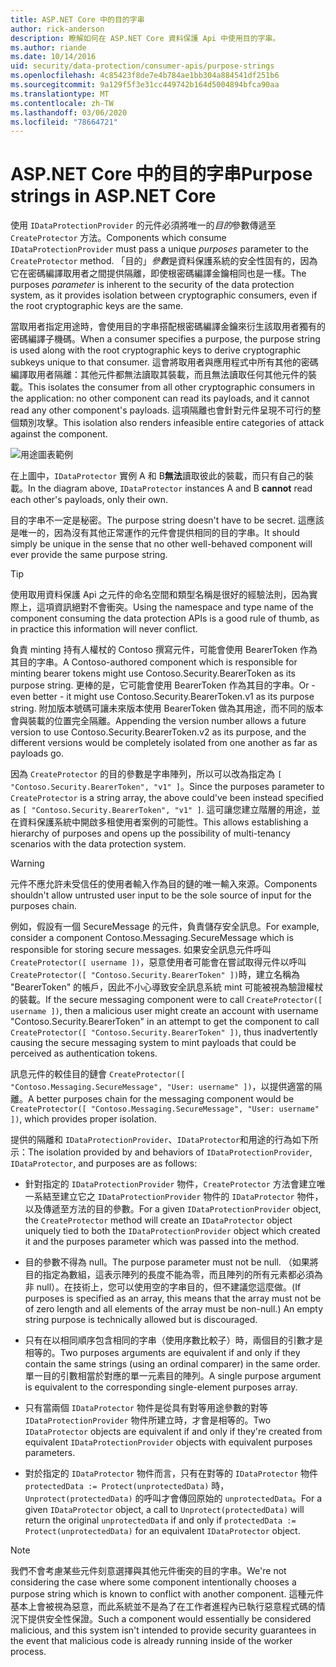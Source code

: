 ```yaml
---
title: ASP.NET Core 中的目的字串
author: rick-anderson
description: 瞭解如何在 ASP.NET Core 資料保護 Api 中使用目的字串。
ms.author: riande
ms.date: 10/14/2016
uid: security/data-protection/consumer-apis/purpose-strings
ms.openlocfilehash: 4c85423f8de7e4b784ae1bb304a884541df251b6
ms.sourcegitcommit: 9a129f5f3e31cc449742b164d5004894bfca90aa
ms.translationtype: MT
ms.contentlocale: zh-TW
ms.lasthandoff: 03/06/2020
ms.locfileid: "78664721"
---
```

# <a name="purpose-strings-in-aspnet-core"></a><span data-ttu-id="62d36-103">ASP.NET Core 中的目的字串</span><span class="sxs-lookup"><span data-stu-id="62d36-103">Purpose strings in ASP.NET Core</span></span>

<a name="data-protection-consumer-apis-purposes"></a>

<span data-ttu-id="62d36-104">使用 `IDataProtectionProvider` 的元件必須將唯一的*目的*參數傳遞至 `CreateProtector` 方法。</span><span class="sxs-lookup"><span data-stu-id="62d36-104">Components which consume `IDataProtectionProvider` must pass a unique *purposes* parameter to the `CreateProtector` method.</span></span> <span data-ttu-id="62d36-105">「目的」*參數*是資料保護系統的安全性固有的，因為它在密碼編譯取用者之間提供隔離，即使根密碼編譯金鑰相同也是一樣。</span><span class="sxs-lookup"><span data-stu-id="62d36-105">The purposes *parameter* is inherent to the security of the data protection system, as it provides isolation between cryptographic consumers, even if the root cryptographic keys are the same.</span></span>

<span data-ttu-id="62d36-106">當取用者指定用途時，會使用目的字串搭配根密碼編譯金鑰來衍生該取用者獨有的密碼編譯子機碼。</span><span class="sxs-lookup"><span data-stu-id="62d36-106">When a consumer specifies a purpose, the purpose string is used along with the root cryptographic keys to derive cryptographic subkeys unique to that consumer.</span></span> <span data-ttu-id="62d36-107">這會將取用者與應用程式中所有其他的密碼編譯取用者隔離：其他元件都無法讀取其裝載，而且無法讀取任何其他元件的裝載。</span><span class="sxs-lookup"><span data-stu-id="62d36-107">This isolates the consumer from all other cryptographic consumers in the application: no other component can read its payloads, and it cannot read any other component's payloads.</span></span> <span data-ttu-id="62d36-108">這項隔離也會針對元件呈現不可行的整個類別攻擊。</span><span class="sxs-lookup"><span data-stu-id="62d36-108">This isolation also renders infeasible entire categories of attack against the component.</span></span>

![用途圖表範例](purpose-strings/_static/purposes.png)

<span data-ttu-id="62d36-110">在上圖中，`IDataProtector` 實例 A 和 B**無法**讀取彼此的裝載，而只有自己的裝載。</span><span class="sxs-lookup"><span data-stu-id="62d36-110">In the diagram above, `IDataProtector` instances A and B **cannot** read each other's payloads, only their own.</span></span>

<span data-ttu-id="62d36-111">目的字串不一定是秘密。</span><span class="sxs-lookup"><span data-stu-id="62d36-111">The purpose string doesn't have to be secret.</span></span> <span data-ttu-id="62d36-112">這應該是唯一的，因為沒有其他正常運作的元件會提供相同的目的字串。</span><span class="sxs-lookup"><span data-stu-id="62d36-112">It should simply be unique in the sense that no other well-behaved component will ever provide the same purpose string.</span></span>

>[!TIP]
> <span data-ttu-id="62d36-113">使用取用資料保護 Api 之元件的命名空間和類型名稱是很好的經驗法則，因為實際上，這項資訊絕對不會衝突。</span><span class="sxs-lookup"><span data-stu-id="62d36-113">Using the namespace and type name of the component consuming the data protection APIs is a good rule of thumb, as in practice this information will never conflict.</span></span>
>
><span data-ttu-id="62d36-114">負責 minting 持有人權杖的 Contoso 撰寫元件，可能會使用 BearerToken 作為其目的字串。</span><span class="sxs-lookup"><span data-stu-id="62d36-114">A Contoso-authored component which is responsible for minting bearer tokens might use Contoso.Security.BearerToken as its purpose string.</span></span> <span data-ttu-id="62d36-115">更棒的是，它可能會使用 BearerToken 作為其目的字串。</span><span class="sxs-lookup"><span data-stu-id="62d36-115">Or - even better - it might use Contoso.Security.BearerToken.v1 as its purpose string.</span></span> <span data-ttu-id="62d36-116">附加版本號碼可讓未來版本使用 BearerToken 做為其用途，而不同的版本會與裝載的位置完全隔離。</span><span class="sxs-lookup"><span data-stu-id="62d36-116">Appending the version number allows a future version to use Contoso.Security.BearerToken.v2 as its purpose, and the different versions would be completely isolated from one another as far as payloads go.</span></span>

<span data-ttu-id="62d36-117">因為 `CreateProtector` 的目的參數是字串陣列，所以可以改為指定為 `[ "Contoso.Security.BearerToken", "v1" ]`。</span><span class="sxs-lookup"><span data-stu-id="62d36-117">Since the purposes parameter to `CreateProtector` is a string array, the above could've been instead specified as `[ "Contoso.Security.BearerToken", "v1" ]`.</span></span> <span data-ttu-id="62d36-118">這可讓您建立階層的用途，並在資料保護系統中開啟多租使用者案例的可能性。</span><span class="sxs-lookup"><span data-stu-id="62d36-118">This allows establishing a hierarchy of purposes and opens up the possibility of multi-tenancy scenarios with the data protection system.</span></span>

<a name="data-protection-contoso-purpose"></a>

>[!WARNING]
> <span data-ttu-id="62d36-119">元件不應允許未受信任的使用者輸入作為目的鏈的唯一輸入來源。</span><span class="sxs-lookup"><span data-stu-id="62d36-119">Components shouldn't allow untrusted user input to be the sole source of input for the purposes chain.</span></span>
>
><span data-ttu-id="62d36-120">例如，假設有一個 SecureMessage 的元件，負責儲存安全訊息。</span><span class="sxs-lookup"><span data-stu-id="62d36-120">For example, consider a component Contoso.Messaging.SecureMessage which is responsible for storing secure messages.</span></span> <span data-ttu-id="62d36-121">如果安全訊息元件呼叫 `CreateProtector([ username ])`，惡意使用者可能會在嘗試取得元件以呼叫 `CreateProtector([ "Contoso.Security.BearerToken" ])`時，建立名稱為 "BearerToken" 的帳戶，因此不小心導致安全訊息系統 mint 可能被視為驗證權杖的裝載。</span><span class="sxs-lookup"><span data-stu-id="62d36-121">If the secure messaging component were to call `CreateProtector([ username ])`, then a malicious user might create an account with username "Contoso.Security.BearerToken" in an attempt to get the component to call `CreateProtector([ "Contoso.Security.BearerToken" ])`, thus inadvertently causing the secure messaging system to mint payloads that could be perceived as authentication tokens.</span></span>
>
><span data-ttu-id="62d36-122">訊息元件的較佳目的鏈會 `CreateProtector([ "Contoso.Messaging.SecureMessage", "User: username" ])`，以提供適當的隔離。</span><span class="sxs-lookup"><span data-stu-id="62d36-122">A better purposes chain for the messaging component would be `CreateProtector([ "Contoso.Messaging.SecureMessage", "User: username" ])`, which provides proper isolation.</span></span>

<span data-ttu-id="62d36-123">提供的隔離和 `IDataProtectionProvider`、`IDataProtector`和用途的行為如下所示：</span><span class="sxs-lookup"><span data-stu-id="62d36-123">The isolation provided by and behaviors of `IDataProtectionProvider`, `IDataProtector`, and purposes are as follows:</span></span>

* <span data-ttu-id="62d36-124">針對指定的 `IDataProtectionProvider` 物件，`CreateProtector` 方法會建立唯一系結至建立它之 `IDataProtectionProvider` 物件的 `IDataProtector` 物件，以及傳遞至方法的目的參數。</span><span class="sxs-lookup"><span data-stu-id="62d36-124">For a given `IDataProtectionProvider` object, the `CreateProtector` method will create an `IDataProtector` object uniquely tied to both the `IDataProtectionProvider` object which created it and the purposes parameter which was passed into the method.</span></span>

* <span data-ttu-id="62d36-125">目的參數不得為 null。</span><span class="sxs-lookup"><span data-stu-id="62d36-125">The purpose parameter must not be null.</span></span> <span data-ttu-id="62d36-126">（如果將目的指定為數組，這表示陣列的長度不能為零，而且陣列的所有元素都必須為非 null）。在技術上，您可以使用空的字串目的，但不建議您這麼做。</span><span class="sxs-lookup"><span data-stu-id="62d36-126">(If purposes is specified as an array, this means that the array must not be of zero length and all elements of the array must be non-null.) An empty string purpose is technically allowed but is discouraged.</span></span>

* <span data-ttu-id="62d36-127">只有在以相同順序包含相同的字串（使用序數比較子）時，兩個目的引數才是相等的。</span><span class="sxs-lookup"><span data-stu-id="62d36-127">Two purposes arguments are equivalent if and only if they contain the same strings (using an ordinal comparer) in the same order.</span></span> <span data-ttu-id="62d36-128">單一目的引數相當於對應的單一元素目的陣列。</span><span class="sxs-lookup"><span data-stu-id="62d36-128">A single purpose argument is equivalent to the corresponding single-element purposes array.</span></span>

* <span data-ttu-id="62d36-129">只有當兩個 `IDataProtector` 物件是從具有對等用途參數的對等 `IDataProtectionProvider` 物件所建立時，才會是相等的。</span><span class="sxs-lookup"><span data-stu-id="62d36-129">Two `IDataProtector` objects are equivalent if and only if they're created from equivalent `IDataProtectionProvider` objects with equivalent purposes parameters.</span></span>

* <span data-ttu-id="62d36-130">對於指定的 `IDataProtector` 物件而言，只有在對等的 `IDataProtector` 物件 `protectedData := Protect(unprotectedData)` 時，`Unprotect(protectedData)` 的呼叫才會傳回原始的 `unprotectedData`。</span><span class="sxs-lookup"><span data-stu-id="62d36-130">For a given `IDataProtector` object, a call to `Unprotect(protectedData)` will return the original `unprotectedData` if and only if `protectedData := Protect(unprotectedData)` for an equivalent `IDataProtector` object.</span></span>

> [!NOTE]
> <span data-ttu-id="62d36-131">我們不會考慮某些元件刻意選擇與其他元件衝突的目的字串。</span><span class="sxs-lookup"><span data-stu-id="62d36-131">We're not considering the case where some component intentionally chooses a purpose string which is known to conflict with another component.</span></span> <span data-ttu-id="62d36-132">這種元件基本上會被視為惡意，而此系統並不是為了在工作者進程內已執行惡意程式碼的情況下提供安全性保證。</span><span class="sxs-lookup"><span data-stu-id="62d36-132">Such a component would essentially be considered malicious, and this system isn't intended to provide security guarantees in the event that malicious code is already running inside of the worker process.</span></span>
